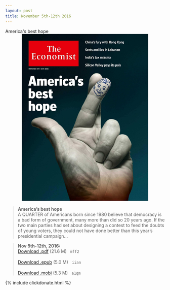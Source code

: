 ```yaml
---
layout: post
title: November 5th-12th 2016
---
```

<!--
<div class="message">
Sorry! The service is temporarily unavailable.
</div>-->

<div class="message">
	  America's best hope
</div>


<div style="position: relative; max-width: 400px; 
    margin: 0 auto;">
<img src="/public/img/the-economist/img_2016.11.05.jpg" />
</div>

<!--more-->
> **America’s best hope** <br/>
A QUARTER of Americans born since 1980 believe that democracy is a bad form of government, many more than did so 20 years ago. If the two main parties had set about designing a contest to feed the doubts of young voters, they could not have done better than this year’s presidential campaign...

> **Nov 5th-12th, 2016:**<br/>
[Download .pdf](https://pan.baidu.com/s/1i5QBxJJ) (21.6 M)&ensp;
`mff2` <br/><br/>
[Download .epub](https://pan.baidu.com/s/1hsJRSf6) (5.0 M) &nbsp;
`iian` <br/><br/>
[Download .mobi](https://pan.baidu.com/s/1eRTjdIU) (5.3 M) &nbsp;
`a1qm`

{% include clickdonate.html %}